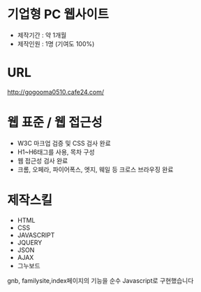 # 기업형 PC 웹사이트
<ul>
  <li>제작기간 : 약 1개월</li>
  <li>제작인원 : 1명 (기여도 100%)</li>
</ul>

# URL
http://gogooma0510.cafe24.com/

# 웹 표준 / 웹 접근성
<ul>
  <li>W3C 마크업 검증 및 CSS 검사 완료</li>
  <li>H1~H6태그를 사용, 목차 구성</li>
  <li>웹 접근성 검사 완료</li>
  <li>크롬, 오페라, 파이어폭스, 엣지, 웨일 등 크로스 브라우징 완료</li>
</ul>

# 제작스킬
<ul>
  <li>HTML</li>
  <li>CSS</li>
  <li>JAVASCRIPT</li>
  <li>JQUERY</li>
  <li>JSON</li>
  <li>AJAX</li>
  <li>그누보드</li>
</ul>

gnb, familysite,index페이지의 기능을 순수 Javascript로 구현했습니다

